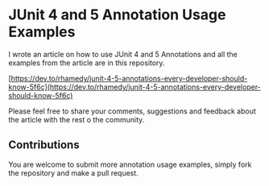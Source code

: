
# JUnit 4 and 5 Annotation Usage Examples

I wrote an article on how to use JUnit 4 and 5 Annotations and all the examples from the article are in this repository. 

[https://dev.to/rhamedy/junit-4-5-annotations-every-developer-should-know-5f6c](https://dev.to/rhamedy/junit-4-5-annotations-every-developer-should-know-5f6c)

Please feel free to share your comments, suggestions and feedback about the article with the rest o the community. 

## Contributions
You are welcome to submit more annotation usage examples, simply fork the repository and make a pull request. 
